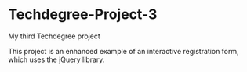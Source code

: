 # Techdegree-Project-3
 My third Techdegree project

 This project is an enhanced example of an interactive registration form, which uses the jQuery library.
